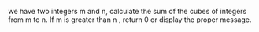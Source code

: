 we have two integers m and n, calculate the sum of the cubes of integers from m to n. If m is greater than n , return 0 or display the proper message.
